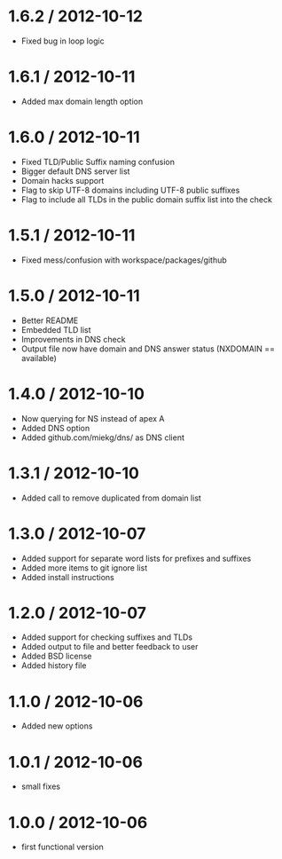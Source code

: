
1.6.2 / 2012-10-12 
==================

  * Fixed bug in loop logic

1.6.1 / 2012-10-11 
==================

  * Added max domain length option

1.6.0 / 2012-10-11 
==================

  * Fixed TLD/Public Suffix naming confusion
  * Bigger default DNS server list
  * Domain hacks support
  * Flag to skip UTF-8 domains including UTF-8 public suffixes
  * Flag to include all TLDs in the public domain suffix list into the check

1.5.1 / 2012-10-11 
==================

  * Fixed mess/confusion with workspace/packages/github

1.5.0 / 2012-10-11 
==================

  * Better README
  * Embedded TLD list 
  * Improvements in DNS check
  * Output file now have domain and DNS answer status (NXDOMAIN == available)

1.4.0 / 2012-10-10 
==================

  * Now querying for NS instead of apex A
  * Added DNS option
  * Added github.com/miekg/dns/ as DNS client

1.3.1 / 2012-10-10 
==================

  * Added call to remove duplicated from domain list

1.3.0 / 2012-10-07 
==================

  * Added support for separate word lists for prefixes and suffixes
  * Added more items to git ignore list
  * Added install instructions

1.2.0 / 2012-10-07 
==================

  * Added support for checking suffixes and TLDs
  * Added output to file and better feedback to user
  * Added BSD license
  * Added history file

1.1.0 / 2012-10-06 
==================

  * Added new options

1.0.1 / 2012-10-06 
==================

  * small fixes

1.0.0 / 2012-10-06 
==================

  * first functional version
